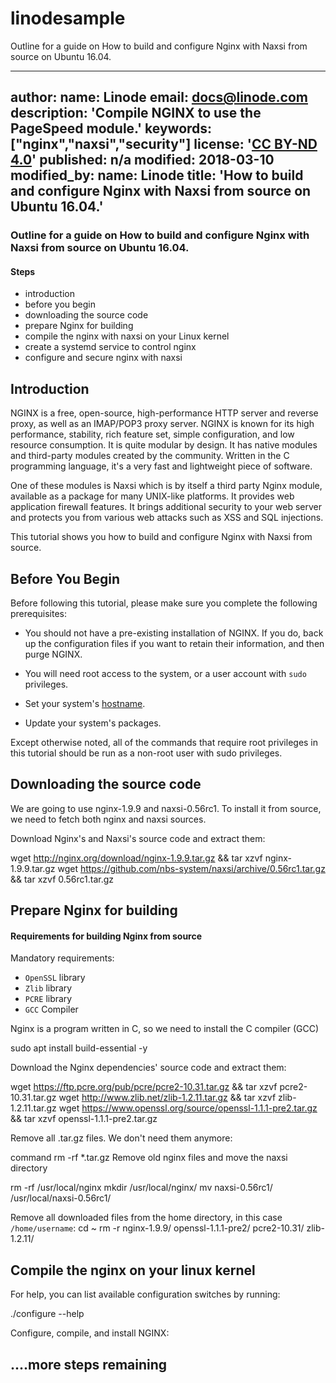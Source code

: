 # linodesample
Outline for a guide on How to build and configure Nginx with Naxsi from source on Ubuntu 16.04.


---
author:
  name: Linode
  email: docs@linode.com
description: 'Compile NGINX to use the PageSpeed module.'
keywords: ["nginx","naxsi","security"]
license: '[CC BY-ND 4.0](http://creativecommons.org/licenses/by-nd/4.0)'
published:  n/a
modified: 2018-03-10
modified_by:
  name: Linode
title: 'How to build and configure Nginx with Naxsi from source on Ubuntu 16.04.'
---

### Outline for a guide on How to build and configure Nginx with Naxsi from source on Ubuntu 16.04.
#### Steps 
- introduction
- before you begin
- downloading the source code 
- prepare Nginx for building
- compile the nginx with naxsi on your Linux kernel
- create a systemd service to control nginx
- configure and secure nginx with naxsi


## Introduction

NGINX is a free, open-source, high-performance HTTP server and reverse proxy, as well as an IMAP/POP3 proxy server. NGINX is known for its high performance, stability, rich feature set, simple configuration, and low resource consumption.
It is quite modular by design. It has native modules and third-party modules created by the community. Written in the C programming language, it's a very fast and lightweight piece of software.

One of these modules is Naxsi which is by itself a third party Nginx module, available as a package for many UNIX-like platforms. It  provides web application firewall features. It brings additional security to your web server and protects you from various web attacks such as XSS and SQL injections.

This tutorial shows you how to build and configure Nginx with Naxsi from source.

## Before You Begin

Before following this tutorial, please make sure you complete the following prerequisites:

-  You should not have a pre-existing installation of NGINX. If you do, back up the configuration files if you want to retain their information, and then purge NGINX.

-  You will need root access to the system, or a user account with `sudo` privileges.

-  Set your system's [hostname](/docs/getting-started/#setting-the-hostname).

-  Update your system's packages.

Except otherwise noted, all of the commands that require root privileges in this tutorial should be run as a non-root user with sudo privileges.

## Downloading the source code

We are going to use nginx-1.9.9 and naxsi-0.56rc1. To install it from source, we need to fetch both nginx and naxsi sources.

Download Nginx's and Naxsi's source code and extract them:


wget http://nginx.org/download/nginx-1.9.9.tar.gz && tar xzvf nginx-1.9.9.tar.gz
wget https://github.com/nbs-system/naxsi/archive/0.56rc1.tar.gz && tar xzvf 0.56rc1.tar.gz

##  Prepare Nginx for building

#### Requirements for building Nginx from source
Mandatory requirements:
- `OpenSSL` library
- `Zlib` library
- `PCRE` library
- `GCC` Compiler

Nginx is a program written in C, so we need to install the C compiler (GCC)


sudo apt install build-essential -y

Download the Nginx dependencies' source code and extract them:


wget https://ftp.pcre.org/pub/pcre/pcre2-10.31.tar.gz && tar xzvf pcre2-10.31.tar.gz
wget http://www.zlib.net/zlib-1.2.11.tar.gz && tar xzvf zlib-1.2.11.tar.gz
wget https://www.openssl.org/source/openssl-1.1.1-pre2.tar.gz && tar xzvf openssl-1.1.1-pre2.tar.gz


Remove all .tar.gz files. We don't need them anymore:

command
rm -rf *.tar.gz
Remove old nginx files and move the naxsi directory


rm -rf /usr/local/nginx
mkdir /usr/local/nginx/
mv naxsi-0.56rc1/ /usr/local/naxsi-0.56rc1/


Remove all downloaded files from the home directory, in this case `/home/username`:
cd ~
rm -r nginx-1.9.9/ openssl-1.1.1-pre2/ pcre2-10.31/ zlib-1.2.11/

##  Compile the nginx on your linux kernel
For help, you can list available configuration switches by running:

./configure --help

Configure, compile, and install NGINX:



## ....more steps remaining
